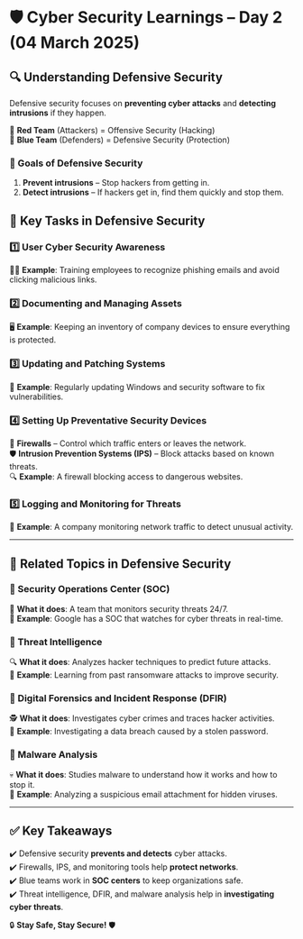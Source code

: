 # 🛡️ Cyber Security Learnings – Day 2 (04 March 2025)

## 🔍 Understanding Defensive Security  

Defensive security focuses on **preventing cyber attacks** and **detecting intrusions** if they happen.  

🔹 **Red Team** (Attackers) = Offensive Security (Hacking)  
🔹 **Blue Team** (Defenders) = Defensive Security (Protection)  

### 🎯 Goals of Defensive Security  
1. **Prevent intrusions** – Stop hackers from getting in.  
2. **Detect intrusions** – If hackers get in, find them quickly and stop them.  

## 🏰 Key Tasks in Defensive Security  

### 1️⃣ User Cyber Security Awareness  
👨‍💻 **Example**: Training employees to recognize phishing emails and avoid clicking malicious links.  

### 2️⃣ Documenting and Managing Assets  
🖥️ **Example**: Keeping an inventory of company devices to ensure everything is protected.  

### 3️⃣ Updating and Patching Systems  
🔄 **Example**: Regularly updating Windows and security software to fix vulnerabilities.  

### 4️⃣ Setting Up Preventative Security Devices  
🛑 **Firewalls** – Control which traffic enters or leaves the network.  
🛡️ **Intrusion Prevention Systems (IPS)** – Block attacks based on known threats.  
🔍 **Example**: A firewall blocking access to dangerous websites.  

### 5️⃣ Logging and Monitoring for Threats  
👀 **Example**: A company monitoring network traffic to detect unusual activity.  

---

## 🔎 Related Topics in Defensive Security  

### 🔹 Security Operations Center (SOC)  
👮 **What it does**: A team that monitors security threats 24/7.  
🏢 **Example**: Google has a SOC that watches for cyber threats in real-time.  

### 🔹 Threat Intelligence  
🔍 **What it does**: Analyzes hacker techniques to predict future attacks.  
📌 **Example**: Learning from past ransomware attacks to improve security.  

### 🔹 Digital Forensics and Incident Response (DFIR)  
🕵️ **What it does**: Investigates cyber crimes and traces hacker activities.  
🔬 **Example**: Investigating a data breach caused by a stolen password.  

### 🔹 Malware Analysis  
💀 **What it does**: Studies malware to understand how it works and how to stop it.  
🐛 **Example**: Analyzing a suspicious email attachment for hidden viruses.  

---

## ✅ Key Takeaways  
✔️ Defensive security **prevents and detects** cyber attacks.  
✔️ Firewalls, IPS, and monitoring tools help **protect networks**.  
✔️ Blue teams work in **SOC centers** to keep organizations safe.  
✔️ Threat intelligence, DFIR, and malware analysis help in **investigating cyber threats**.  

🔒 **Stay Safe, Stay Secure!** 🛡️  

